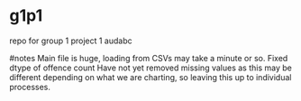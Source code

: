 # g1p1
repo for group 1 project 1 audabc


#notes
Main file is huge, loading from CSVs may take a minute or so.
Fixed dtype of offence count
Have not yet removed missing values as this may be different depending on what we are charting, so leaving this up to individual processes.
